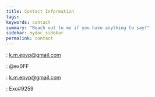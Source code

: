 ```yaml
---
title: Contact Information
tags: 
keywords: contact
summary: "Reach out to me if you have anything to say!"
sidebar: mydoc_sidebar
permalink: contact
---
```


<i class="fab fa-skype fa-lg"></i>: k.m.epvp@gmail.com

<i class="fab fa-telegram fa-lg"></i>: @ex0FF

<i class="fa fa-at fa-lg"></i>: k.m.epvp@gmail.com

<i class="fab fa-discord fa-lg"></i>: Exo#9259